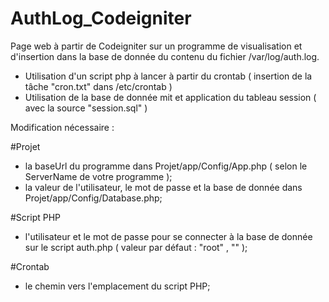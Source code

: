 # AuthLog_Codeigniter

Page web à partir de Codeigniter sur un programme de visualisation et d'insertion dans la base de donnée du contenu du fichier /var/log/auth.log.
- Utilisation d'un script php à lancer à partir du crontab ( insertion de la tâche "cron.txt" dans /etc/crontab )
- Utilisation de la base de donnée mit et application du tableau session ( avec la source "session.sql" )

Modification nécessaire :

#Projet
- la baseUrl du programme dans Projet/app/Config/App.php ( selon le ServerName de votre programme );
- la valeur de l'utilisateur, le mot de passe et la base de donnée dans Projet/app/Config/Database.php;

#Script  PHP
- l'utilisateur et le mot de passe pour se connecter à la base de donnée sur le script auth.php ( valeur par défaut : "root" , "" );

#Crontab
- le chemin vers l'emplacement du script PHP;
